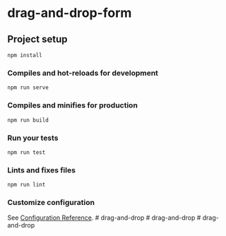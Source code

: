 # drag-and-drop-form

## Project setup
```
npm install
```

### Compiles and hot-reloads for development
```
npm run serve
```

### Compiles and minifies for production
```
npm run build
```

### Run your tests
```
npm run test
```

### Lints and fixes files
```
npm run lint
```

### Customize configuration
See [Configuration Reference](https://cli.vuejs.org/config/).
#   d r a g - a n d - d r o p  
 #   d r a g - a n d - d r o p  
 #   d r a g - a n d - d r o p  
 